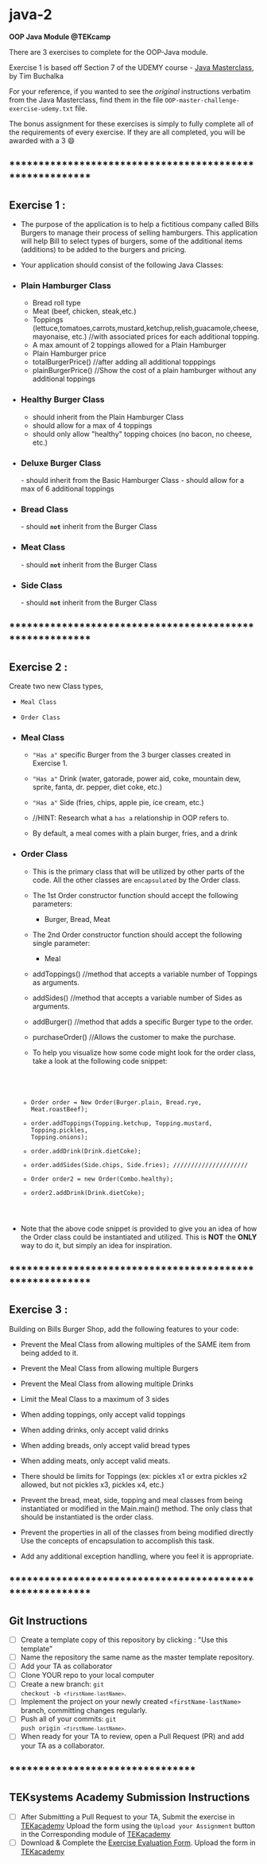 # java-2
**OOP Java Module @TEKcamp**

There are 3 exercises to complete for the OOP-Java module.

Exercise 1 is based off Section 7 of the UDEMY course - [Java Masterclass](https://teksystemsbootcamp.udemy.com/course/java-the-complete-java-developer-course/learn/lecture/3404262#overview), by Tim Buchalka

For your reference, if you wanted to see the <em>original</em> instructions verbatim from the Java Masterclass, find them in the file <code>OOP-master-challenge-exercise-udemy.txt</code> file.

The bonus assignment for these exercises is simply to fully complete all of the requirements of every exercise.  If they are all completed, you will be awarded with a 3 😄



## ********************************************************
## Exercise 1 : 
- The purpose of the application is to help a fictitious company called Bills Burgers to manage their process of selling hamburgers. This application will help Bill to select types of burgers, some of the additional items (additions) to be added to the burgers and pricing.
- Your application should consist of the following Java Classes:
  
- <h3>Plain Hamburger Class</h3>
  
  * Bread roll type
  * Meat (beef, chicken, steak,etc.)
  * Toppings (lettuce,tomatoes,carrots,mustard,ketchup,relish,guacamole,cheese, mayonaise, etc.) //with associated prices for each additional topping.
  * A max amount of 2 toppings allowed for a Plain Hamburger
  * Plain Hamburger price
  * totalBurgerPrice() //after adding all additional topppings
  * plainBurgerPrice() //Show the cost of a plain hamburger without any additional toppings

- <h3>Healthy Burger Class</h3>
  
  - should inherit from the Plain Hamburger Class
  - should allow for a max of 4 toppings
  - should only allow "healthy" topping choices (no bacon, no cheese, etc.)

- <h3>Deluxe Burger Class</h3>
  - should inherit from the Basic Hamburger Class
  - should allow for a max of 6 additional toppings

- <h3>Bread Class</h3>
  - should <strong><code>not</code></strong> inherit from the Burger Class
- <h3>Meat Class</h3>
  - should <strong><code>not</code></strong> inherit from the Burger Class
- <h3>Side Class</h3>
  - should <strong><code>not</code></strong> inherit from the Burger Class
  
## ********************************************************
## Exercise 2 : 

Create two new Class types, 

  - <code>Meal Class</code>
  - <code>Order Class</code>

- <h3>Meal Class</h3>
  
  - <code>"Has a"</code> specific Burger from the 3 burger classes created in Exercise 1.  
  - <code>"Has a"</code> Drink (water, gatorade, power aid, coke, mountain dew, sprite, fanta, dr. pepper, diet coke, etc.)
  - <code>"Has a"</code> Side (fries, chips, apple pie, ice cream, etc.)
  -  //HINT: Research what a <code>has a</code> relationship in OOP refers to.

  - By default, a meal comes with a plain burger, fries, and a drink
 

- <h3>Order Class</h3>
  
  - This is the primary class that will be utilized by other parts of the code.  All the other classes are <code>encapsulated</code> by the Order class.   
  - The 1st Order constructor function should accept the following parameters: 
    - Burger, Bread, Meat
  - The 2nd Order constructor function should accept the following single parameter:
    - Meal
  - addToppings() //method that accepts a variable number of Toppings as arguments.
  - addSides() //method that accepts a variable number of Sides as arguments.
  - addBurger() //method that adds a specific Burger type to the order.
  - purchaseOrder() //Allows the customer to make the purchase.

  - To help you visualize how some code might look for the order class, take a look at the following code snippet: 
  
   <code>

     - Order order = New Order(Burger.plain, Bread.rye, Meat.roastBeef);
     - order.addToppings(Topping.ketchup, Topping.mustard, Topping.pickles, Topping.onions);
     - order.addDrink(Drink.dietCoke);
     - order.addSides(Side.chips, Side.fries);
     /////////////////////
     - Order order2 = new Order(Combo.healthy);
     - order2.addDrink(Drink.dietCoke);
   </code>

 - Note that the above code snippet is provided to give you an idea of how the Order class could be instantiated and utilized.  This is <strong>NOT</strong> the <strong>ONLY</strong> way to do it, but simply an idea for inspiration.

  
## ********************************************************
## Exercise 3 : 

  Building on Bills Burger Shop, add the following features to your code:

  - Prevent the Meal Class from allowing multiples of the SAME item from being added to it.  
  - Prevent the Meal Class from allowing multiple Burgers
  - Prevent the Meal Class from allowing multiple Drinks
  - Limit the Meal Class to a maximum of 3 sides
  - When adding toppings, only accept valid toppings
  - When adding drinks, only accept valid drinks
  - When adding breads, only accept valid bread types
  - When adding meats, only accept valid meats.
  - There should be limits for Toppings (ex: pickles x1 or extra pickles x2 allowed, but not pickles x3, pickles x4, etc.)

  - Prevent the bread, meat, side, topping and meal classes from being instantiated or modified in the Main.main() method.  The only class that should be instantiated is the order class.
  - Prevent the properties in all of the classes from being modified directly  Use the concepts of encapsulation to accomplish this task.  
  - Add any additional exception handling, where you feel it is appropriate.

## ********************************************************
## Git Instructions
- [ ] Create a template copy of this repository by clicking : "Use this template"
- [ ] Name the repository the same name as the master template repository.  
- [ ] Add your TA as collaborator
- [ ] Clone YOUR repo to your local computer
- [ ] Create a new branch: <code>git checkout -b `<firstName-lastName>`</code>.
- [ ] Implement the project on your newly created `<firstName-lastName>` branch, committing changes regularly.
- [ ] Push all of your commits: <code>git push origin `<firstName-lastName>`</code>.
- [ ] When ready for your TA to review, open a Pull Request (PR) and add your TA as a collaborator.
  
## ********************************
## TEKsystems Academy Submission Instructions
- [ ] After Submitting a Pull Request to your TA, Submit the exercise in [TEKacademy](https://bit.ly/TEKacademy)  Upload the form using the  <code>Upload your Assignment</code> button in the Corresponding module of [TEKacademy](https://bit.ly/TEKacademy)
- [ ] Download & Complete the [Exercise Evaluation Form](https://teksystems.tahoe.appsembler.com/assets/courseware/v1/5cde54cebe581062f1328323e651268d/asset-v1:teksystems+TEK_edX_FSBootcamp+2020+type@asset+block/Exercise_Evaluation_form.docx).  Upload the form in [TEKacademy](https://bit.ly/TEKacademy)